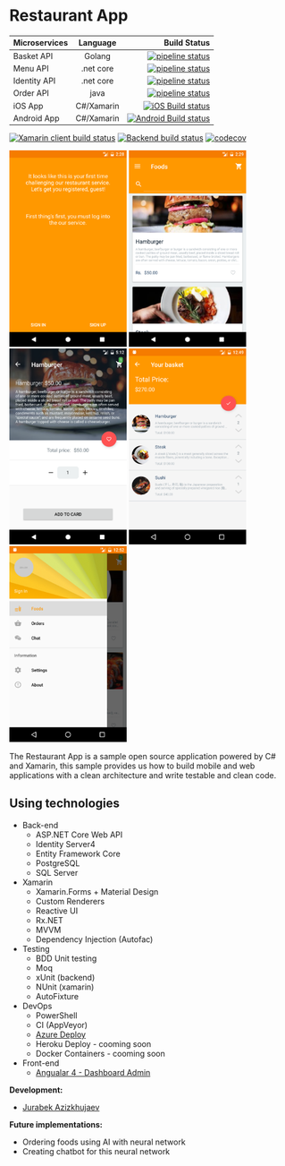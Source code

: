 # Restaurant App

| Microservices | Language      | Build Status|
| ------------- |:-------------:| -----:|
| Basket API    | Golang        | [![pipeline status](https://gitlab.com/Jurabek/Restaurant-App/badges/feature/backend_microservices_architicture/pipeline.svg)](https://gitlab.com/Jurabek/Restaurant-App/commits/feature/backend_microservices_architicture) |
| Menu API      | .net core     |   [![pipeline status](https://gitlab.com/Jurabek/Restaurant-App/badges/feature/backend_microservices_architicture/pipeline.svg)](https://gitlab.com/Jurabek/Restaurant-App/commits/feature/backend_microservices_architicture) |
| Identity API | .net core      |    [![pipeline status](https://gitlab.com/Jurabek/Restaurant-App/badges/feature/backend_microservices_architicture/pipeline.svg)](https://gitlab.com/Jurabek/Restaurant-App/commits/feature/backend_microservices_architicture) |
| Order API | java |    [![pipeline status](https://gitlab.com/Jurabek/Restaurant-App/badges/feature/backend_microservices_architicture/pipeline.svg)](https://gitlab.com/Jurabek/Restaurant-App/commits/feature/backend_microservices_architicture) |
|iOS App | C#/Xamarin      | [![iOS Build status](https://build.appcenter.ms/v0.1/apps/9a0e12b9-f5cc-4a2c-8d54-f09e48cffd86/branches/develop/badge)](https://appcenter.ms) |
| Android App| C#/Xamarin      | [![Android Build status](https://build.appcenter.ms/v0.1/apps/ae1793a8-cb35-40cc-a5db-583847244261/branches/develop/badge)](https://appcenter.ms) |

[![Xamarin client build status](https://ci.appveyor.com/api/projects/status/p29atu2ty3ih7thm/branch/develop?svg=true&pendingText=client-core-unit-tests%20pending&passingText=client-core-unit-tests&failingText=client-core-unit-tests)](https://ci.appveyor.com/project/Jurabek/restaurant-manager-vwadp)
[![Backend build status](https://ci.appveyor.com/api/projects/status/4uh90c7u42d8aleo/branch/develop?svg=true&pendingText=backend-unit-tests%20pending&passingText=backend-unit-tests&failingText=backend-unit-tests)](https://ci.appveyor.com/project/Jurabek/restaurant-manager)
[![codecov](https://codecov.io/gh/Jurabek/Restaurant-App/branch/develop/graph/badge.svg)](https://codecov.io/gh/Jurabek/Restaurant-App)



<img src="art/1.png" width="210"/> <img src="art/2.png" width="210"/> <img src="art/3.png" width="210"/> <img src="art/4.png" width="210"/> <img src="art/5.png" width="210"/>

The Restaurant App is a sample open source application powered by C# and Xamarin, this sample provides us how to build mobile and web applications with a clean architecture and write testable and clean code.

## Using technologies

* Back-end
  * ASP.NET Core Web API
  * Identity Server4
  * Entity Framework Core
  * PostgreSQL
  * SQL Server
* Xamarin
  * Xamarin.Forms + Material Design
  * Custom Renderers
  * Reactive UI
  * Rx.NET
  * MVVM
  * Dependency Injection (Autofac)
* Testing
  * BDD Unit testing
  * Moq
  * xUnit (backend)
  * NUnit (xamarin)
  * AutoFixture
* DevOps
  * PowerShell
  * CI (AppVeyor)
  * [Azure Deploy](https://restaurantserverapi.azurewebsites.net/)
  * Heroku Deploy - cooming soon
  * Docker Containers - cooming soon
* Front-end
  * [Angualar 4 - Dashboard Admin](https://github.com/Jurabek/Restaurant-App-Dashboard)

**Development:**

* [Jurabek Azizkhujaev](https://github.com/jurabek)

**Future implementations:**

* Ordering foods using AI with neural network
* Creating chatbot for this neural network
